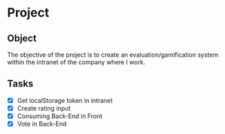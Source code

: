 # Project

## Object

The objective of the project is to create an evaluation/gamification system within the intranet of the company where I work.

## Tasks

- [x] Get localStorage token in intranet
- [x] Create rating input
- [x] Consuming Back-End in Front
- [x] Vote in Back-End
